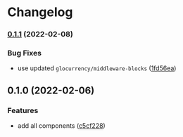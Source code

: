 # Changelog

### [0.1.1](https://www.github.com/glocurrency/bancore-service/compare/v0.1.0...v0.1.1) (2022-02-08)


### Bug Fixes

* use updated `glocurrency/middleware-blocks` ([1fd56ea](https://www.github.com/glocurrency/bancore-service/commit/1fd56eae74273371f97a5643b6c2b4bed6543053))

## 0.1.0 (2022-02-06)


### Features

* add all components ([c5cf228](https://www.github.com/glocurrency/bancore-service/commit/c5cf22884be641e66e6448a1fa9bb2f894f91086))
